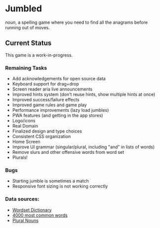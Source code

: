 # Jumbled

_noun_, a spelling game where you need to find all the anagrams before running out of moves.

## Current Status

This game is a work-in-progress.

### Remaining Tasks

- Add acknowledgements for open source data
- Keyboard support for drag+drop
- Screen reader aria live announcements
- Improved hints system (don't reuse hints, show multiple hints at once)
- Improved success/failure effects
- Improved game rules and game play
- Performance improvements (lazy load jumbles)
- PWA features (and getting in the app stores)
- Logo/icons
- Real Domain
- Finalized design and type choices
- Consistent CSS organization
- Home Screen
- Improve UI grammar (singular/plural, including "and" in lists of words)
- Remove slurs and other offensive words from word set
- Plurals!

### Bugs

- Starting jumble is sometimes a match
- Responsive font sizing is not working correctly

### Data sources:

- [Wordset Dictionary](https://github.com/wordset/wordset-dictionary/tree/master/data)
- [4000 most common words](http://www.rupert.id.au/resources/4000-most-common-english-words-csv.csv)
- [Plural Nouns](https://github.com/djstrong/nouns-with-plurals/blob/master/noun.csv)